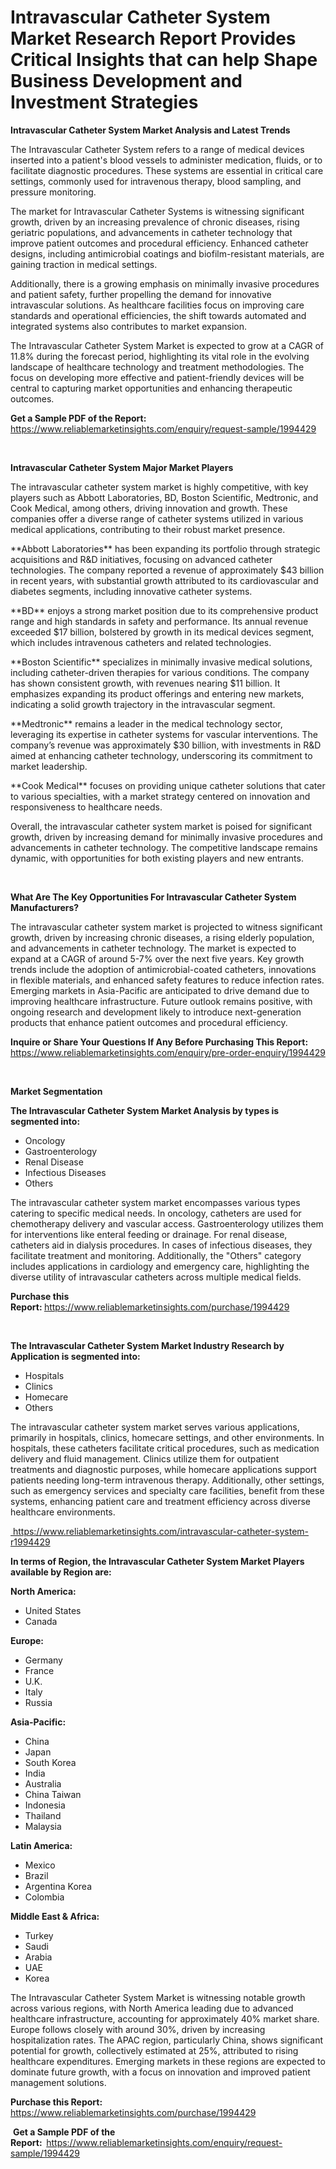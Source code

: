 <p><h1>Intravascular Catheter System Market Research Report Provides Critical Insights that can help Shape Business Development and Investment Strategies</h1></p><p><strong>Intravascular Catheter System Market Analysis and Latest Trends</strong></p>
<p><p>The Intravascular Catheter System refers to a range of medical devices inserted into a patient's blood vessels to administer medication, fluids, or to facilitate diagnostic procedures. These systems are essential in critical care settings, commonly used for intravenous therapy, blood sampling, and pressure monitoring. </p><p>The market for Intravascular Catheter Systems is witnessing significant growth, driven by an increasing prevalence of chronic diseases, rising geriatric populations, and advancements in catheter technology that improve patient outcomes and procedural efficiency. Enhanced catheter designs, including antimicrobial coatings and biofilm-resistant materials, are gaining traction in medical settings.</p><p>Additionally, there is a growing emphasis on minimally invasive procedures and patient safety, further propelling the demand for innovative intravascular solutions. As healthcare facilities focus on improving care standards and operational efficiencies, the shift towards automated and integrated systems also contributes to market expansion.</p><p>The Intravascular Catheter System Market is expected to grow at a CAGR of 11.8% during the forecast period, highlighting its vital role in the evolving landscape of healthcare technology and treatment methodologies. The focus on developing more effective and patient-friendly devices will be central to capturing market opportunities and enhancing therapeutic outcomes.</p></p>
<p><strong>Get a Sample PDF of the Report:&nbsp;</strong> <a href="https://www.reliablemarketinsights.com/enquiry/request-sample/1994429?utm_campaign=2197&utm_medium=2&utm_source=Github&utm_content=ia&utm_term=16042025&utm_id=intravascular-catheter-system">https://www.reliablemarketinsights.com/enquiry/request-sample/1994429</a></p>
<p>&nbsp;</p>
<p><strong>Intravascular Catheter System Major Market Players</strong></p>
<p><p>The intravascular catheter system market is highly competitive, with key players such as Abbott Laboratories, BD, Boston Scientific, Medtronic, and Cook Medical, among others, driving innovation and growth. These companies offer a diverse range of catheter systems utilized in various medical applications, contributing to their robust market presence.</p><p>**Abbott Laboratories** has been expanding its portfolio through strategic acquisitions and R&D initiatives, focusing on advanced catheter technologies. The company reported a revenue of approximately $43 billion in recent years, with substantial growth attributed to its cardiovascular and diabetes segments, including innovative catheter systems.</p><p>**BD** enjoys a strong market position due to its comprehensive product range and high standards in safety and performance. Its annual revenue exceeded $17 billion, bolstered by growth in its medical devices segment, which includes intravenous catheters and related technologies.</p><p>**Boston Scientific** specializes in minimally invasive medical solutions, including catheter-driven therapies for various conditions. The company has shown consistent growth, with revenues nearing $11 billion. It emphasizes expanding its product offerings and entering new markets, indicating a solid growth trajectory in the intravascular segment.</p><p>**Medtronic** remains a leader in the medical technology sector, leveraging its expertise in catheter systems for vascular interventions. The company’s revenue was approximately $30 billion, with investments in R&D aimed at enhancing catheter technology, underscoring its commitment to market leadership.</p><p>**Cook Medical** focuses on providing unique catheter solutions that cater to various specialties, with a market strategy centered on innovation and responsiveness to healthcare needs.</p><p>Overall, the intravascular catheter system market is poised for significant growth, driven by increasing demand for minimally invasive procedures and advancements in catheter technology. The competitive landscape remains dynamic, with opportunities for both existing players and new entrants.</p></p>
<p>&nbsp;</p>
<p><strong>What Are The Key Opportunities For Intravascular Catheter System Manufacturers?</strong></p>
<p><p>The intravascular catheter system market is projected to witness significant growth, driven by increasing chronic diseases, a rising elderly population, and advancements in catheter technology. The market is expected to expand at a CAGR of around 5-7% over the next five years. Key growth trends include the adoption of antimicrobial-coated catheters, innovations in flexible materials, and enhanced safety features to reduce infection rates. Emerging markets in Asia-Pacific are anticipated to drive demand due to improving healthcare infrastructure. Future outlook remains positive, with ongoing research and development likely to introduce next-generation products that enhance patient outcomes and procedural efficiency.</p></p>
<p><strong>Inquire or Share Your Questions If Any Before Purchasing This Report:</strong> <a href="https://www.reliablemarketinsights.com/enquiry/pre-order-enquiry/1994429?utm_campaign=2197&utm_medium=2&utm_source=Github&utm_content=ia&utm_term=16042025&utm_id=intravascular-catheter-system">https://www.reliablemarketinsights.com/enquiry/pre-order-enquiry/1994429</a></p>
<p>&nbsp;</p>
<p><strong>Market Segmentation</strong></p>
<p><strong>The Intravascular Catheter System Market Analysis by types is segmented into:</strong></p>
<p><ul><li>Oncology</li><li>Gastroenterology</li><li>Renal Disease</li><li>Infectious Diseases</li><li>Others</li></ul></p>
<p><p>The intravascular catheter system market encompasses various types catering to specific medical needs. In oncology, catheters are used for chemotherapy delivery and vascular access. Gastroenterology utilizes them for interventions like enteral feeding or drainage. For renal disease, catheters aid in dialysis procedures. In cases of infectious diseases, they facilitate treatment and monitoring. Additionally, the "Others" category includes applications in cardiology and emergency care, highlighting the diverse utility of intravascular catheters across multiple medical fields.</p></p>
<p><strong>Purchase this Report:&nbsp;</strong><a href="https://www.reliablemarketinsights.com/purchase/1994429?utm_campaign=2197&utm_medium=2&utm_source=Github&utm_content=ia&utm_term=16042025&utm_id=intravascular-catheter-system">https://www.reliablemarketinsights.com/purchase/1994429</a></p>
<p>&nbsp;</p>
<p><strong>The Intravascular Catheter System Market Industry Research by Application is segmented into:</strong></p>
<p><ul><li>Hospitals</li><li>Clinics</li><li>Homecare</li><li>Others</li></ul></p>
<p><p>The intravascular catheter system market serves various applications, primarily in hospitals, clinics, homecare settings, and other environments. In hospitals, these catheters facilitate critical procedures, such as medication delivery and fluid management. Clinics utilize them for outpatient treatments and diagnostic purposes, while homecare applications support patients needing long-term intravenous therapy. Additionally, other settings, such as emergency services and specialty care facilities, benefit from these systems, enhancing patient care and treatment efficiency across diverse healthcare environments.</p></p>
<p><a href="https://www.reliablemarketinsights.com/intravascular-catheter-system-r1994429?utm_campaign=2197&utm_medium=2&utm_source=Github&utm_content=ia&utm_term=16042025&utm_id=intravascular-catheter-system">&nbsp;https://www.reliablemarketinsights.com/intravascular-catheter-system-r1994429</a></p>
<p><strong>In terms of Region, the Intravascular Catheter System Market Players available by Region are:</strong></p>
<p>
    <p> <strong> North America: </strong>
        <ul>
            <li>United States</li>
            <li>Canada</li>
        </ul>
        </p> 
    <p> <strong> Europe: </strong>
        <ul>
            <li>Germany</li>
            <li>France</li>
            <li>U.K.</li>
            <li>Italy</li>
            <li>Russia</li>
        </ul>
        </p> 
    <p> <strong> Asia-Pacific: </strong>
        <ul>
            <li>China</li>
            <li>Japan</li>
            <li>South Korea</li>
            <li>India</li>
            <li>Australia</li>
            <li>China Taiwan</li>
            <li>Indonesia</li>
            <li>Thailand</li>
            <li>Malaysia</li>
        </ul>
        </p> 
    <p> <strong> Latin America: </strong>
        <ul>
            <li>Mexico</li>
            <li>Brazil</li>
            <li>Argentina Korea</li>
            <li>Colombia</li>
        </ul>
        </p> 
    <p> <strong> Middle East & Africa: </strong>
        <ul>
            <li>Turkey</li>
            <li>Saudi</li>
            <li>Arabia</li>
            <li>UAE</li>
            <li>Korea</li>
        </ul>
    </p>
    </p>
<p><p>The Intravascular Catheter System Market is witnessing notable growth across various regions, with North America leading due to advanced healthcare infrastructure, accounting for approximately 40% market share. Europe follows closely with around 30%, driven by increasing hospitalization rates. The APAC region, particularly China, shows significant potential for growth, collectively estimated at 25%, attributed to rising healthcare expenditures. Emerging markets in these regions are expected to dominate future growth, with a focus on innovation and improved patient management solutions.</p></p>
<p><strong>Purchase this Report: </strong><a href="https://www.reliablemarketinsights.com/purchase/1994429?utm_campaign=2197&utm_medium=2&utm_source=Github&utm_content=ia&utm_term=16042025&utm_id=intravascular-catheter-system">https://www.reliablemarketinsights.com/purchase/1994429</a></p>
<p>&nbsp;<strong>Get a Sample PDF of the Report:&nbsp;&nbsp;</strong><a href="https://www.reliablemarketinsights.com/enquiry/request-sample/1994429?utm_campaign=2197&utm_medium=2&utm_source=Github&utm_content=ia&utm_term=16042025&utm_id=intravascular-catheter-system">https://www.reliablemarketinsights.com/enquiry/request-sample/1994429</a></p>
<p><strong></strong></p>
<p><p></p><p></p><p></p></p>